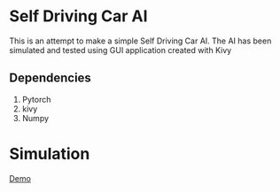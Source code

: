 # Self Driving Car AI
This is an attempt to make a simple Self Driving Car AI. The AI has been simulated and tested using GUI application created with Kivy
## Dependencies
1. Pytorch
2. kivy
3. Numpy

# Simulation
[Demo](https://github.com/Minkush-sopho/SelfDrivingCarAI/blob/master/ScreenCapture_26-07-2018%2012.15.23_23.gif)
